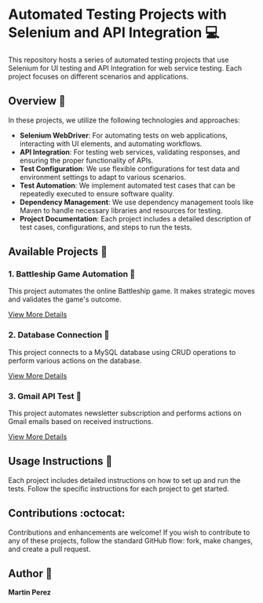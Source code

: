 # Automated Testing Projects with Selenium and API Integration 💻

This repository hosts a series of automated testing projects that use Selenium for UI testing and API Integration for web service testing. Each project focuses on different scenarios and applications.

## Overview 🔧

In these projects, we utilize the following technologies and approaches:

- **Selenium WebDriver**: For automating tests on web applications, interacting with UI elements, and automating workflows.
- **API Integration**: For testing web services, validating responses, and ensuring the proper functionality of APIs.
- **Test Configuration**: We use flexible configurations for test data and environment settings to adapt to various scenarios.
- **Test Automation**: We implement automated test cases that can be repeatedly executed to ensure software quality.
- **Dependency Management**: We use dependency management tools like Maven to handle necessary libraries and resources for testing.
- **Project Documentation**: Each project includes a detailed description of test cases, configurations, and steps to run the tests.

## Available Projects 📁

### 1. Battleship Game Automation 🚢

This project automates the online Battleship game. It makes strategic moves and validates the game's outcome.

[View More Details](projects/BattleshipGameAutomation/README.md)

### 2. Database Connection 💾

This project connects to a MySQL database using CRUD operations to perform various actions on the database.

[View More Details](projects/DatabaseConnection/README.md)

### 3. Gmail API Test 📧

This project automates newsletter subscription and performs actions on Gmail emails based on received instructions.

[View More Details](projects/GmailAPITest/README.md)

## Usage Instructions 🚀

Each project includes detailed instructions on how to set up and run the tests. Follow the specific instructions for each project to get started.

## Contributions :octocat:

Contributions and enhancements are welcome! If you wish to contribute to any of these projects, follow the standard GitHub flow: fork, make changes, and create a pull request.

## Author 👤

**Martin Perez**
